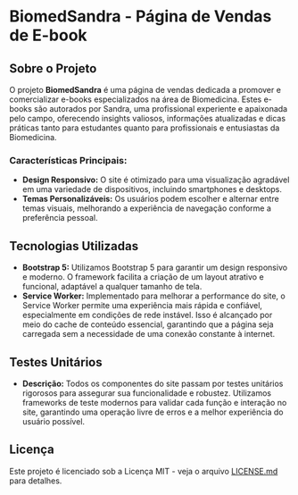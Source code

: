 # BiomedSandra - Página de Vendas de E-book

## Sobre o Projeto

O projeto **BiomedSandra** é uma página de vendas dedicada a promover e comercializar e-books especializados na área de Biomedicina. Estes e-books são autorados por Sandra, uma profissional experiente e apaixonada pelo campo, oferecendo insights valiosos, informações atualizadas e dicas práticas tanto para estudantes quanto para profissionais e entusiastas da Biomedicina.

### Características Principais:

- **Design Responsivo:** O site é otimizado para uma visualização agradável em uma variedade de dispositivos, incluindo smartphones e desktops.
- **Temas Personalizáveis:** Os usuários podem escolher e alternar entre temas visuais, melhorando a experiência de navegação conforme a preferência pessoal.

## Tecnologias Utilizadas

- **Bootstrap 5:** Utilizamos Bootstrap 5 para garantir um design responsivo e moderno. O framework facilita a criação de um layout atrativo e funcional, adaptável a qualquer tamanho de tela.
- **Service Worker:** Implementado para melhorar a performance do site, o Service Worker permite uma experiência mais rápida e confiável, especialmente em condições de rede instável. Isso é alcançado por meio do cache de conteúdo essencial, garantindo que a página seja carregada sem a necessidade de uma conexão constante à internet.

## Testes Unitários

- **Descrição:** Todos os componentes do site passam por testes unitários rigorosos para assegurar sua funcionalidade e robustez. Utilizamos frameworks de teste modernos para validar cada função e interação no site, garantindo uma operação livre de erros e a melhor experiência do usuário possível.

## Licença

Este projeto é licenciado sob a Licença MIT - veja o arquivo [LICENSE.md](LICENSE.md) para detalhes.
